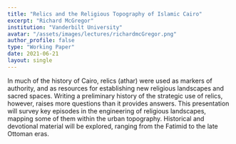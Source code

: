 ```yaml
---
title: "Relics and the Religious Topography of Islamic Cairo"
excerpt: "Richard McGregor"
institution: "Vanderbilt University"
avatar: "/assets/images/lectures/richardmcGregor.png"
author_profile: false
type: "Working Paper"
date: 2021-06-21
layout: single
---
```


In much of the history of Cairo, relics (athar) were used as markers of authority, and as resources for establishing new religious landscapes and sacred spaces. Writing a preliminary history of the strategic use of relics, however, raises more questions than it provides answers. This presentation will survey key episodes in the engineering of religious landscapes, mapping some of them within the urban topography. Historical and devotional material will be explored, ranging from the Fatimid to the late Ottoman eras.
